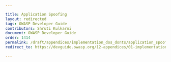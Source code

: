 ```yaml
---

title: Application Spoofing
layout: redirected
tags: OWASP Developer Guide
contributors: Shruti Kulkarni
document: OWASP Developer Guide
order: 1414
permalink: /draft/appendices/implementation_dos_donts/application_spoofing/
redirect_to: https://devguide.owasp.org/12-appendices/01-implementation-dos-donts/04-application-spoofing/

---
```

